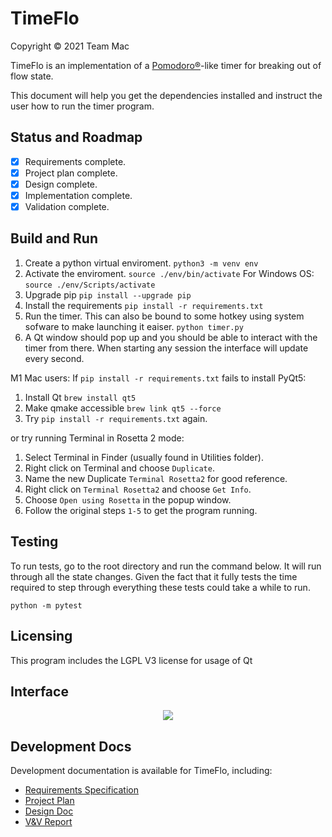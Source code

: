 # TimeFlo
Copyright &copy; 2021 Team Mac

TimeFlo is an implementation of a
[Pomodoro&reg;](https://en.wikipedia.org/wiki/Pomodoro_Technique)-like
timer for breaking out of flow state.

This document will help you get the dependencies installed and instruct the user how to run the timer program. 
## Status and Roadmap

* [X] Requirements complete.
* [X] Project plan complete.
* [X] Design complete.
* [X] Implementation complete.
* [X] Validation complete.

## Build and Run

1. Create a python virtual enviroment.
```python3 -m venv env```
2. Activate the enviroment.
```source ./env/bin/activate``` For Windows OS: ```source ./env/Scripts/activate```
3. Upgrade pip
```pip install --upgrade pip```
4. Install the requirements 
```pip install -r requirements.txt```
5. Run the timer. This can also be bound to some hotkey using system sofware to make launching it eaiser. 
```python timer.py```
6. A Qt window should pop up and you should be able to interact with the timer from there. When starting any session the interface will update every second. 

M1 Mac users: If
```pip install -r requirements.txt```
fails to install PyQt5:
1. Install Qt 
```brew install qt5```
2. Make qmake accessible
```brew link qt5 --force```
3. Try
```pip install -r requirements.txt```
again.

or try running Terminal in Rosetta 2 mode:

1. Select Terminal in Finder (usually found in Utilities folder).
2. Right click on Terminal and choose ```Duplicate```.
3. Name the new Duplicate ```Terminal Rosetta2``` for good reference.
4. Right click on ```Terminal Rosetta2``` and choose ```Get Info```.
5. Choose ```Open using Rosetta``` in the popup window. 
6. Follow the original steps ```1-5``` to get the program running.

## Testing

To run tests, go to the root directory and run the command below. It will run through all the state changes. Given the fact that it fully tests the time required to step through everything these tests could take a while to run.
```
python -m pytest
```

## Licensing

This program includes the LGPL V3 license for usage of Qt

## Interface 

<p align="center"><img src="screenshots/interface.png"></p>

## Development Docs

Development documentation is available for TimeFlo, including:

* [Requirements Specification](docs/requirements.md)
* [Project Plan](docs/plan.md)
* [Design Doc](docs/design.md)
* [V&amp;V Report](docs/vnv.md)
